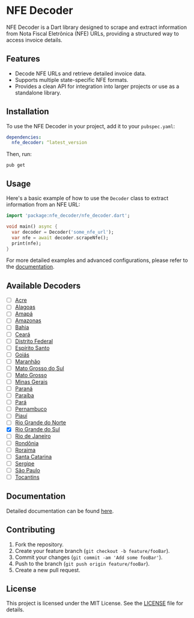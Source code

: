 # NFE Decoder

NFE Decoder is a Dart library designed to scrape and extract information from Nota Fiscal Eletrônica (NFE) URLs, providing a structured way to access invoice details.

## Features

- Decode NFE URLs and retrieve detailed invoice data.
- Supports multiple state-specific NFE formats.
- Provides a clean API for integration into larger projects or use as a standalone library.

## Installation

To use the NFE Decoder in your project, add it to your `pubspec.yaml`:

```yaml
dependencies:
  nfe_decoder: ^latest_version
```

Then, run:

```
pub get
```

## Usage

Here's a basic example of how to use the `Decoder` class to extract information from an NFE URL:

```dart
import 'package:nfe_decoder/nfe_decoder.dart';

void main() async {
  var decoder = Decoder('some_nfe_url');
  var nfe = await decoder.scrapeNfe();
  print(nfe);
}
```

For more detailed examples and advanced configurations, please refer to the [documentation](#documentation-link).

## Available Decoders
- [ ] [Acre](https://www.sefaznet.ac.gov.br/nfce/consulta)
- [ ] [Alagoas](https://www.sefaz.al.gov.br/portal/consultaNFCe.jsp)
- [ ] [Amapá](https://www.sefaz.ap.gov.br/nfce/portal/consultaNFCe.jsp)
- [ ] [Amazonas](https://sistemas.sefaz.am.gov.br/nfceweb/consultarNFCe.jsp)
- [ ] [Bahia](http://nfe.sefaz.ba.gov.br/servicos/nfce/Modulos/Geral/NFCEC_consulta_chave_acesso.aspx)
- [ ] [Ceará](https://nfce.sefaz.ce.gov.br/pages/ShowNFCe.html)
- [ ] [Distrito Federal](https://dec.fazenda.df.gov.br/ConsultarNFCe.aspx)
- [ ] [Espírito Santo](https://internet.sefaz.es.gov.br/informacoes/nfe.aspx)
- [ ] [Goiás](https://www.sefaz.go.gov.br/ccn/)
- [ ] [Maranhão](https://www.sefaz.ma.gov.br/portalsefaz/jsp/pagina/pagina.jsf?codigo=167)
- [ ] [Mato Grosso do Sul](https://www.dfe.ms.gov.br/nfce)
- [ ] [Mato Grosso](https://www.sefaz.mt.gov.br/nfce/portal/consultaNFCe.jsp)
- [ ] [Minas Gerais](https://www.fazenda.mg.gov.br/empresas/obtenha_sua_nota_fiscal_eletronica.html)
- [ ] [Paraná](https://www.fazenda.pr.gov.br/nfe/)
- [ ] [Paraíba](https://www.receita.pb.gov.br/ser/info/nfc-e)
- [ ] [Pará](https://appnfc.sefa.pa.gov.br/portal/view/consultas/nfce/nfceForm.seam)
- [ ] [Pernambuco](https://nfce.sefaz.pe.gov.br/nfce-web/consultarNFCe)
- [ ] [Piauí](https://www.sefaz.pi.gov.br/nfce/consulta)
- [ ] [Rio Grande do Norte](https://www.set.rn.gov.br/nfce)
- [x] [Rio Grande do Sul](https://www.sefaz.rs.gov.br/NFE/NFE-CCC.aspx)
- [ ] [Rio de Janeiro](https://www4.fazenda.rj.gov.br/consultaNFCe/QRCode)
- [ ] [Rondônia](https://www.nfce.sefin.ro.gov.br/portal/consultaNFCe.jsp)
- [ ] [Roraima](https://www.sefaz.rr.gov.br/nfce/servlet/qrcode?chNFe=)
- [ ] [Santa Catarina](https://nfe.sef.sc.gov.br/nfe/consulta)
- [ ] [Sergipe](https://www.sefaz.se.gov.br/nfce/consulta)
- [ ] [São Paulo](https://www.nfe.fazenda.sp.gov.br/NF3/nf3.aspx)
- [ ] [Tocantins](https://www.sefaz.to.gov.br/nfce/consulta)

## Documentation

Detailed documentation can be found [here](#documentation-link).

## Contributing

1. Fork the repository.
2. Create your feature branch (`git checkout -b feature/fooBar`).
3. Commit your changes (`git commit -am 'Add some fooBar'`).
4. Push to the branch (`git push origin feature/fooBar`).
5. Create a new pull request.

## License

This project is licensed under the MIT License. See the [LICENSE](LICENSE) file for details.